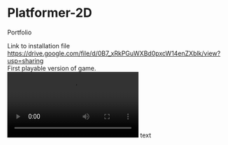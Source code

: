 # Platformer-2D
Portfolio  

Link to installation file  
https://drive.google.com/file/d/0B7_xRkPGuWXBd0pxcW14enZXblk/view?usp=sharing  
First playable version of game.  
![alt text](https://giant.gfycat.com/OccasionalWavyIcterinewarbler.webm)
text
